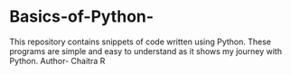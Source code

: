 # Basics-of-Python-
This repository contains snippets of code written using Python.
These programs are simple and easy to understand as it shows my journey with Python.
Author- Chaitra R
